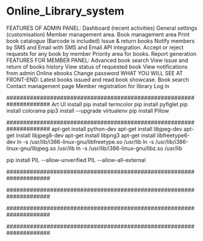 # Online_Library_system
 FEATURES OF ADMIN PANEL: Dashboard (recent activities) General settings (customisation) Member management area. Book management area
 Print book catalogue (Barcode is included) Issue & return books Notify members by SMS and Email  with SMS and Email API integration.
 Accept or reject requests for any book by member Priority area for books. Report generation  FEATURES FOR MEMBER PANEL: Advanced book
 search View issue and return of books  history View status of requested book View notifications from admin Online ebooks Change
 password  WHAT YOU WILL SEE AT FRONT-END: Latest books issued and read book showcase. Book search Contact management page Member
 registration for library Log in
 

#####################################################################
Art UI install 
pip install termcolor
pip install pyfiglet
pip install colorama
pip3 install --upgrade virtualenv
pip install Pillow



#####################################################################
apt-get install python-dev
apt-get install libjpeg-dev
apt-get install libjpeg8-dev
apt-get install libpng3
apt-get install libfreetype6-dev
ln -s /usr/lib/i386-linux-gnu/libfreetype.so /usr/lib
ln -s /usr/lib/i386-linux-gnu/libjpeg.so /usr/lib
ln -s /usr/lib/i386-linux-gnu/libz.so /usr/lib

pip install PIL  --allow-unverified PIL --allow-all-external

#####################################################################







#####################################################################










#####################################################################











#####################################################################




